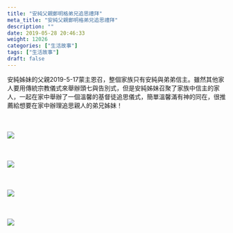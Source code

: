 ```yaml
---
title: "安純父親鄭明格弟兄追思禮拜"
meta_title: "安純父親鄭明格弟兄追思禮拜"
description: ""
date: 2019-05-28 20:46:33
weight: 12026
categories: ["生活故事"]
tags: ["生活故事"]
draft: false
---
```


安純姊妹的父親2019-5-17蒙主恩召，整個家族只有安純與弟弟信主。雖然其他家人要用傳統宗教儀式來舉辦頭七與告別式，但是安純姊妹召聚了家族中信主的家人，一起在家中舉辦了一個溫馨的基督徒追思儀式，簡單溫馨滿有神的同在，很推薦給想要在家中辦理追思親人的弟兄姊妹！<br />
<br />
&nbsp;<br />
<br />
<img class="aligncenter" src="https://od.lk/s/173547133_SLVM9/2019052801.jpg" /><br />
<br />
&nbsp;<br />
<br />
<img class="aligncenter" src="https://od.lk/s/173547134_OkmuU/2019052802.jpg" /><br />
<br />
&nbsp;<br />
<br />
<img class="aligncenter" src="https://od.lk/s/173547175_ML5Hr/2019052803.jpg" /><br />
<br />
&nbsp;<br />
<br />
<img class="aligncenter" src="https://od.lk/s/173547178_jUFlx/2019052804.jpg" /><br />
<br />
&nbsp;<br />
<br />
&nbsp;<br />
<br />
&nbsp;<br />
<br />
&nbsp;<br />
<br />
&nbsp;
        
